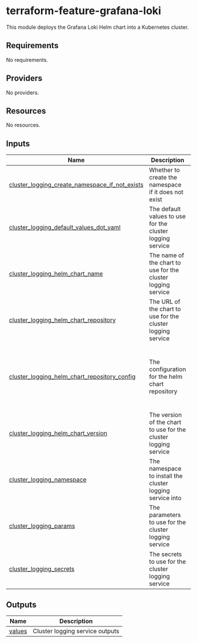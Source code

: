 <!-- BEGIN_TF_DOCS -->
# terraform-feature-grafana-loki

This module deploys the Grafana Loki Helm chart into a Kubernetes cluster. 

## Requirements

No requirements.
## Providers

No providers.
## Resources

No resources.
## Inputs

| Name | Description | Type | Default | Required |
|------|-------------|------|---------|:--------:|
| <a name="input_cluster_logging_create_namespace_if_not_exists"></a> [cluster\_logging\_create\_namespace\_if\_not\_exists](#input\_cluster\_logging\_create\_namespace\_if\_not\_exists) | Whether to create the namespace if it does not exist | `bool` | `true` | no |
| <a name="input_cluster_logging_default_values_dot_yaml"></a> [cluster\_logging\_default\_values\_dot\_yaml](#input\_cluster\_logging\_default\_values\_dot\_yaml) | The default values to use for the cluster logging service | `string` | `null` | no |
| <a name="input_cluster_logging_helm_chart_name"></a> [cluster\_logging\_helm\_chart\_name](#input\_cluster\_logging\_helm\_chart\_name) | The name of the chart to use for the cluster logging service | `string` | `"kube-grafana-loki"` | no |
| <a name="input_cluster_logging_helm_chart_repository"></a> [cluster\_logging\_helm\_chart\_repository](#input\_cluster\_logging\_helm\_chart\_repository) | The URL of the chart to use for the cluster logging service | `string` | `"oci://public.registry.jetbrains.space/p/helm/library"` | no |
| <a name="input_cluster_logging_helm_chart_repository_config"></a> [cluster\_logging\_helm\_chart\_repository\_config](#input\_cluster\_logging\_helm\_chart\_repository\_config) | The configuration for the helm chart repository | <pre>object({<br>    repository_key_file  = optional(string)<br>    repository_cert_file = optional(string)<br>    repository_ca_file   = optional(string)<br>    repository_username  = optional(string)<br>    repository_password  = optional(string)<br>  })</pre> | `null` | no |
| <a name="input_cluster_logging_helm_chart_version"></a> [cluster\_logging\_helm\_chart\_version](#input\_cluster\_logging\_helm\_chart\_version) | The version of the chart to use for the cluster logging service | `string` | `"5.43.3"` | no |
| <a name="input_cluster_logging_namespace"></a> [cluster\_logging\_namespace](#input\_cluster\_logging\_namespace) | The namespace to install the cluster logging service into | `string` | `"kube-monitoring"` | no |
| <a name="input_cluster_logging_params"></a> [cluster\_logging\_params](#input\_cluster\_logging\_params) | The parameters to use for the cluster logging service | <pre>list(object({<br>    name  = string<br>    value = any<br>  }))</pre> | `[]` | no |
| <a name="input_cluster_logging_secrets"></a> [cluster\_logging\_secrets](#input\_cluster\_logging\_secrets) | The secrets to use for the cluster logging service | <pre>list(object({<br>    name  = string<br>    value = any<br>  }))</pre> | `[]` | no |
## Outputs

| Name | Description |
|------|-------------|
| <a name="output_values"></a> [values](#output\_values) | Cluster logging service outputs |
<!-- END_TF_DOCS -->